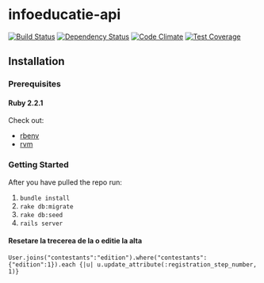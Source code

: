 # infoeducatie-api

[![Build Status](https://travis-ci.org/infoeducatie/infoeducatie-api.svg?branch=master)](https://travis-ci.org/infoeducatie/infoeducatie-api) [![Dependency Status](https://gemnasium.com/infoeducatie/infoeducatie-api.svg)](https://gemnasium.com/infoeducatie/infoeducatie-api) [![Code Climate](https://codeclimate.com/repos/550c2ace69568065e600302d/badges/d588df22f658c95f89bb/gpa.svg)](https://codeclimate.com/repos/550c2ace69568065e600302d/feed) [![Test Coverage](https://codeclimate.com/repos/550c2ace69568065e600302d/badges/d588df22f658c95f89bb/coverage.svg)](https://codeclimate.com/repos/550c2ace69568065e600302d/feed)

## Installation

### Prerequisites

#### Ruby 2.2.1

Check out:
* [rbenv](https://github.com/sstephenson/rbenv)
* [rvm](https://rvm.io/)

### Getting Started

After you have pulled the repo run:

1. `bundle install`
3. `rake db:migrate`
3. `rake db:seed`
4. `rails server`

#### Resetare la trecerea de la o editie la alta
 ```
 User.joins("contestants":"edition").where("contestants":{"edition":1}).each {|u| u.update_attribute(:registration_step_number, 1)}
 ```
 
